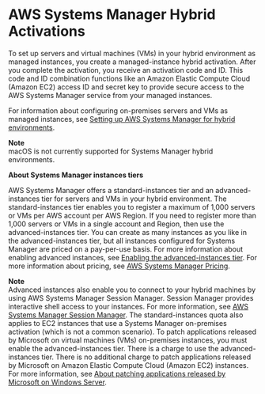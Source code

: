 # AWS Systems Manager Hybrid Activations<a name="activations"></a>

To set up servers and virtual machines \(VMs\) in your hybrid environment as managed instances, you create a managed\-instance hybrid activation\. After you complete the activation, you receive an activation code and ID\. This code and ID combination functions like an Amazon Elastic Compute Cloud \(Amazon EC2\) access ID and secret key to provide secure access to the AWS Systems Manager service from your managed instances\.

For information about configuring on\-premises servers and VMs as managed instances, see [Setting up AWS Systems Manager for hybrid environments](systems-manager-managedinstances.md)\.

**Note**  
macOS is not currently supported for Systems Manager hybrid environments\.

**About Systems Manager instances tiers**

AWS Systems Manager offers a standard\-instances tier and an advanced\-instances tier for servers and VMs in your hybrid environment\. The standard\-instances tier enables you to register a maximum of 1,000 servers or VMs per AWS account per AWS Region\. If you need to register more than 1,000 servers or VMs in a single account and Region, then use the advanced\-instances tier\. You can create as many instances as you like in the advanced\-instances tier, but all instances configured for Systems Manager are priced on a pay\-per\-use basis\. For more information about enabling advanced instances, see [Enabling the advanced\-instances tier](systems-manager-managedinstances-advanced.md)\. For more information about pricing, see [AWS Systems Manager Pricing](https://aws.amazon.com/systems-manager/pricing/)\.

**Note**  
Advanced instances also enable you to connect to your hybrid machines by using AWS Systems Manager Session Manager\. Session Manager provides interactive shell access to your instances\. For more information, see [AWS Systems Manager Session Manager](session-manager.md)\.
The standard\-instances quota also applies to EC2 instances that use a Systems Manager on\-premises activation \(which is not a common scenario\)\.
To patch applications released by Microsoft on virtual machines \(VMs\) on\-premises instances, you must enable the advanced\-instances tier\. There is a charge to use the advanced\-instances tier\. There is no additional charge to patch applications released by Microsoft on Amazon Elastic Compute Cloud \(Amazon EC2\) instances\. For more information, see [About patching applications released by Microsoft on Windows Server](about-windows-app-patching.md)\.